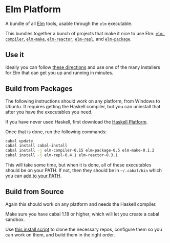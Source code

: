 # Elm Platform

A bundle of all [Elm](http://elm-lang.org) tools, usable through the `elm` executable.

This bundles together a bunch of projects that make it nice to use Elm: [`elm-compiler`][compiler], [`elm-make`][make], [`elm-reactor`][reactor], [`elm-repl`][repl], and [`elm-package`][package].

[compiler]: https://github.com/elm-lang/elm-compiler
[make]: https://github.com/elm-lang/elm-make
[reactor]: https://github.com/elm-lang/elm-reactor
[repl]: https://github.com/elm-lang/elm-repl
[package]: https://github.com/elm-lang/elm-package


## Use it

Ideally you can follow [these directions](http://elm-lang.org/Install.elm) and use one of the many installers for Elm that can get you up and running in minutes.

## Build from Packages

The following instructions should work on any platform, from Windows to Ubuntu. It requires getting the Haskell compiler, but you can uninstall that after you have the executables you need.

If you have never used Haskell, first download the [Haskell Platform][hp].

[hp]: http://hackage.haskell.org/platform/

Once that is done, run the following commands:

```bash
cabal update
cabal install cabal-install
cabal install -j elm-compiler-0.15 elm-package-0.5 elm-make-0.1.2
cabal install -j elm-repl-0.4.1 elm-reactor-0.3.1
```

This will take some time, but when it is done, all of these executables should be on your PATH. If not, then they should be in `~/.cabal/bin` which you can [add to your PATH][add-path].

[add-path]: http://unix.stackexchange.com/questions/26047/how-to-correctly-add-a-path-to-path

## Build from Source

Again this should work on any platform and needs the Haskell compiler.

Make sure you have cabal 1.18 or higher, which will let you create a cabal sandbox.

Use [this install script][script] to clone the necessary repos, configure them so you can work on them, and build them in the right order.

[script]: https://github.com/elm-lang/elm-platform/blob/master/installers/BuildFromSource.hs
